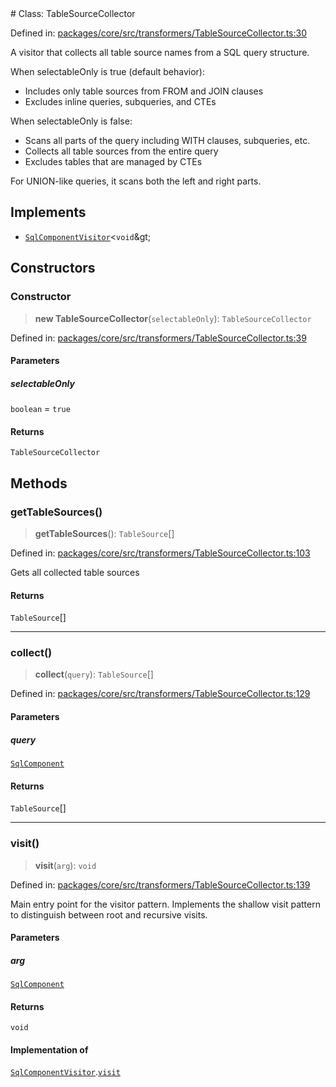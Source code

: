 <div v-pre>
# Class: TableSourceCollector

Defined in: [packages/core/src/transformers/TableSourceCollector.ts:30](https://github.com/mk3008/rawsql-ts/blob/3b53f17d700cf976ce5c49b674a04b41eeb14c40/packages/core/src/transformers/TableSourceCollector.ts#L30)

A visitor that collects all table source names from a SQL query structure.

When selectableOnly is true (default behavior):
- Includes only table sources from FROM and JOIN clauses
- Excludes inline queries, subqueries, and CTEs

When selectableOnly is false:
- Scans all parts of the query including WITH clauses, subqueries, etc.
- Collects all table sources from the entire query
- Excludes tables that are managed by CTEs

For UNION-like queries, it scans both the left and right parts.

## Implements

- [`SqlComponentVisitor`](../interfaces/SqlComponentVisitor.md)&lt;`void`\&gt;

## Constructors

### Constructor

> **new TableSourceCollector**(`selectableOnly`): `TableSourceCollector`

Defined in: [packages/core/src/transformers/TableSourceCollector.ts:39](https://github.com/mk3008/rawsql-ts/blob/3b53f17d700cf976ce5c49b674a04b41eeb14c40/packages/core/src/transformers/TableSourceCollector.ts#L39)

#### Parameters

##### selectableOnly

`boolean` = `true`

#### Returns

`TableSourceCollector`

## Methods

### getTableSources()

> **getTableSources**(): `TableSource`[]

Defined in: [packages/core/src/transformers/TableSourceCollector.ts:103](https://github.com/mk3008/rawsql-ts/blob/3b53f17d700cf976ce5c49b674a04b41eeb14c40/packages/core/src/transformers/TableSourceCollector.ts#L103)

Gets all collected table sources

#### Returns

`TableSource`[]

***

### collect()

> **collect**(`query`): `TableSource`[]

Defined in: [packages/core/src/transformers/TableSourceCollector.ts:129](https://github.com/mk3008/rawsql-ts/blob/3b53f17d700cf976ce5c49b674a04b41eeb14c40/packages/core/src/transformers/TableSourceCollector.ts#L129)

#### Parameters

##### query

[`SqlComponent`](SqlComponent.md)

#### Returns

`TableSource`[]

***

### visit()

> **visit**(`arg`): `void`

Defined in: [packages/core/src/transformers/TableSourceCollector.ts:139](https://github.com/mk3008/rawsql-ts/blob/3b53f17d700cf976ce5c49b674a04b41eeb14c40/packages/core/src/transformers/TableSourceCollector.ts#L139)

Main entry point for the visitor pattern.
Implements the shallow visit pattern to distinguish between root and recursive visits.

#### Parameters

##### arg

[`SqlComponent`](SqlComponent.md)

#### Returns

`void`

#### Implementation of

[`SqlComponentVisitor`](../interfaces/SqlComponentVisitor.md).[`visit`](../interfaces/SqlComponentVisitor.md#visit)
</div>
